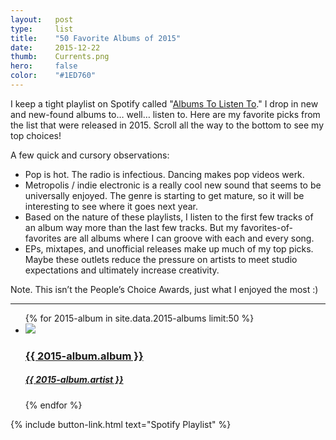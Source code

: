 ```yaml
---
layout:   post
type:     list
title:    "50 Favorite Albums of 2015"
date:     2015-12-22
thumb:    Currents.png
hero:     false
color:    "#1ED760"
---
```


I keep a tight playlist on Spotify called "[Albums To Listen To](https://open.spotify.com/user/1211985885/playlist/14xZS8LcVMQ59SRG8k2FQU)." I drop in new and new-found albums to… well… listen to. Here are my favorite picks from the list that were released in 2015. Scroll all the way to the bottom to see my top choices!

A few quick and cursory observations:

- Pop is hot. The radio is infectious. Dancing makes pop videos werk.
- Metropolis / indie electronic is a really cool new sound that seems to be universally enjoyed. The genre is starting to get mature, so it will be interesting to see where it goes next year.
- Based on the nature of these playlists, I listen to the first few tracks of an album way more than the last few tracks. But my favorites-of-favorites are all albums where I can groove with each and every song.
- EPs, mixtapes, and unofficial releases make up much of my top picks. Maybe these outlets reduce the pressure on artists to meet studio expectations and ultimately increase creativity.

<span class="sub">Note. This isn’t the People’s Choice Awards, just what I enjoyed the most :)</span>

---

<ul class="list article-list list-grid list-shadow">
  {% for 2015-album in site.data.2015-albums limit:50 %}
  <li class="list-item">
    <a href="{{ 2015-album.link }}">
      <img src="/img/{{ page.title | slugify }}/{{ 2015-album.album }}.jpeg" class="list-image">
      <h3 class="list-title">{{ 2015-album.album }}</h3>
      <h5>{{ 2015-album.artist }}</h5>
      <!-- <h5 class="list-detail">{{ 2015-album.genre }}</h5> -->
    </a>
  </li>
  {% endfor %}
</ul>

{% include button-link.html text="Spotify Playlist" %}
